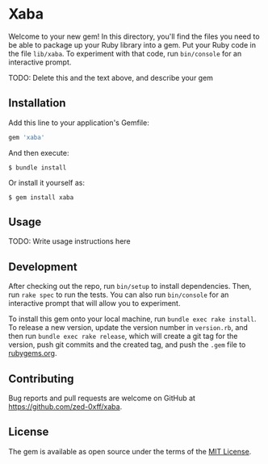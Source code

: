 # Xaba

Welcome to your new gem! In this directory, you'll find the files you need to be able to package up your Ruby library into a gem. Put your Ruby code in the file `lib/xaba`. To experiment with that code, run `bin/console` for an interactive prompt.

TODO: Delete this and the text above, and describe your gem

## Installation

Add this line to your application's Gemfile:

```ruby
gem 'xaba'
```

And then execute:

    $ bundle install

Or install it yourself as:

    $ gem install xaba

## Usage

TODO: Write usage instructions here

## Development

After checking out the repo, run `bin/setup` to install dependencies. Then, run `rake spec` to run the tests. You can also run `bin/console` for an interactive prompt that will allow you to experiment.

To install this gem onto your local machine, run `bundle exec rake install`. To release a new version, update the version number in `version.rb`, and then run `bundle exec rake release`, which will create a git tag for the version, push git commits and the created tag, and push the `.gem` file to [rubygems.org](https://rubygems.org).

## Contributing

Bug reports and pull requests are welcome on GitHub at https://github.com/zed-0xff/xaba.

## License

The gem is available as open source under the terms of the [MIT License](https://opensource.org/licenses/MIT).
